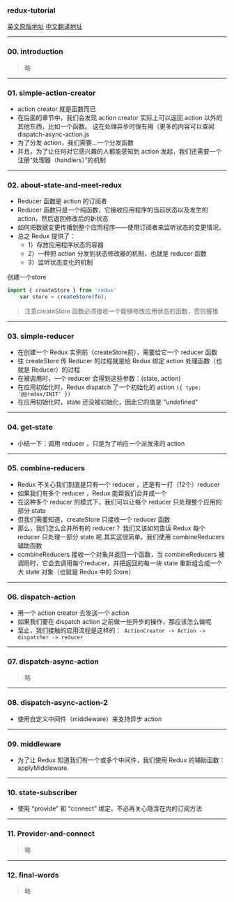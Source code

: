 ### redux-tutorial
[英文原版地址](https://github.com/happypoulp/redux-tutorial)
[中文翻译地址](https://github.com/react-guide/redux-tutorial-cn#redux-tutorial)

---
### 00. introduction
>略

---
### 01. simple-action-creator
- action creator 就是函数而已
- 在后面的章节中，我们会发现 action creator 实际上可以返回 action 以外的其他东西，比如一个函数。 这在处理异步时很有用（更多的内容可以查阅 dispatch-async-action.js
- 为了分发 action，我们需要...一个分发函数
- 并且，为了让任何对它感兴趣的人都能感知到 action 发起，我们还需要一个注册“处理器（handlers）”的机制

---
### 02. about-state-and-meet-redux
- Reducer 函数是 action 的订阅者
- Reducer 函数只是一个纯函数，它接收应用程序的当前状态以及发生的 action，然后返回修改后的新状态
- 如何把数据变更传播到整个应用程序——使用订阅者来监听状态的变更情况。
- 总之 Redux 提供了：
  - 1）存放应用程序状态的容器
  - 2）一种把 action 分发到状态修改器的机制，也就是 reducer 函数
  - 3）监听状态变化的机制

创建一个store
```js
import { createStore } from 'redux'
    var store = createStore(fn);
```
>注意createStore 函数必须接收一个能够修改应用状态的函数，否则报错

---
### 03. simple-reducer
- 在创建一个 Redux 实例前（createStore前），需要给它一个 reducer 函数
- 往 createStore 传 Reducer 的过程就是给 Redux 绑定 action 处理函数（也就是 Reducer）的过程
- 在被调用时，一个 reducer 会得到这些参数：(state, action)
- 在应用初始化时，Redux dispatch 了一个初始化的 action `({ type: '@@redux/INIT' })`
- 在应用初始化时，state 还没被初始化，因此它的值是 "undefined"

---
### 04. get-state
- 小结一下：调用  reducer ，只是为了响应一个派发来的 action

---
### 05. combine-reducers
- Redux 不关心我们到底是只有一个 reducer ，还是有一打（12个）reducer
- 如果我们有多个 reducer ，Redux 能帮我们合并成一个
- 在这种多个 reducer 的模式下，我们可以让每个 reducer 只处理整个应用的部分 state 
- 但我们需要知道，createStore 只接收一个 reducer 函数
- 那么，我们怎么合并所有的 reducer？ 我们又该如何告诉 Redux 每个 reducer 只处理一部分 state 呢.其实这很简单。我们使用 combineReducers 辅助函数
- combineReducers 接收一个对象并返回一个函数，当 combineReducers 被调用时，它会去调用每个reducer，并把返回的每一块 state 重新组合成一个大 state 对象（也就是 Redux 中的 Store）

---
### 06. dispatch-action
- 用一个 action creator 去发送一个 action
- 如果我们要在 dispatch action 之前做一些异步的操作，那应该怎么做呢
- 至止，我们接触的应用流程是这样的：` ActionCreator -> Action -> dispatcher -> reducer`

---
### 07. dispatch-async-action
>略

---
### 08. dispatch-async-action-2
- 使用自定义中间件（middleware）来支持异步 action

---
### 09. middleware
- 为了让 Redux 知道我们有一个或多个中间件，我们使用 Redux 的辅助函数：applyMiddleware.

---
### 10. state-subscriber
- 使用 “provide” 和 “connect” 绑定，不必再关心隐含在内的订阅方法

---
### 11. Provider-and-connect
>略

---
###  12. final-words
>略

